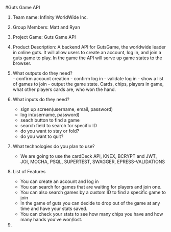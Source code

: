 #Guts Game API

  1.  Team name: Infinity WorldWide Inc.
  2.  Group Members:  Matt and Ryan
  3.  Project Game: Guts Game API
  4.  Product Description: A backend API for GutsGame, the worldwide leader in online guts.  It will allow users to create an account, log in, and join a guts game to play.  In the game the API will serve up game states to the browser.  
  5.  What outputs do they need?  
     - confirm account creation
     - confirm log in
     - validate log in
     - show a list of games to join
     - output the game state.  Cards, chips, players in game, what other players cards are, who won the hand.  

  6.  What inputs do they need?
      - sign up screen(username, email, password)
      - log in(username, password)
      - seach button to find a game
      - search field to search for specific ID
      - do you want to stay or fold?
      - do you want to quit?
  7. What technologies do you plan to use?
      - We are going to use the cardDeck API, KNEX, BCRYPT and JWT, JOI, MOCHA, PSQL, SUPERTEST, SWAGGER, EPRESS-VALIDATIONS
  8. List of Features
     - You can create an account and log in
     - You can search for games that are waiting for players and join one.
     - You can also search games by a custom ID to find a specific game to join
     - In the game of guts you can decide to drop out of the game at any time and have your stats saved.  
     - You can check your stats to see how many chips you have and how many hands you've won/lost.  
  9.
